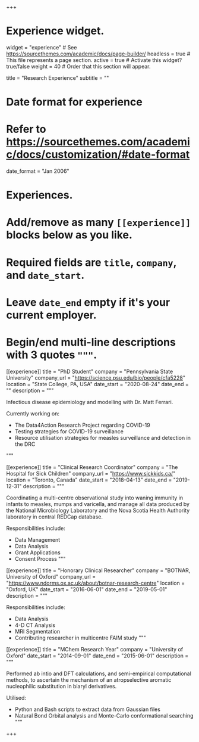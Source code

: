 +++
# Experience widget.
widget = "experience"  # See https://sourcethemes.com/academic/docs/page-builder/
headless = true  # This file represents a page section.
active = true  # Activate this widget? true/false
weight = 40  # Order that this section will appear.

title = "Research Experience"
subtitle = ""

# Date format for experience
#   Refer to https://sourcethemes.com/academic/docs/customization/#date-format
date_format = "Jan 2006"

# Experiences.
#   Add/remove as many `[[experience]]` blocks below as you like.
#   Required fields are `title`, `company`, and `date_start`.
#   Leave `date_end` empty if it's your current employer.
#   Begin/end multi-line descriptions with 3 quotes `"""`.
[[experience]]
  title = "PhD Student"
  company = "Pennsylvania State University"
  company_url = "https://science.psu.edu/bio/people/cfa5228"
  location = "State College, PA, USA"
  date_start = "2020-08-24"
  date_end = ""
  description = """
  
  Infectious disease epidemiology and modelling with Dr. Matt Ferrari.
  
  Currently working on:
  
  * The Data4Action Research Project regarding COVID-19
  * Testing strategies for COVID-19 surveillance
  * Resource utilisation strategies for measles surveillance and detection in the DRC
  
  """
  
[[experience]]
  title = "Clinical Research Coordinator"
  company = "The Hospital for Sick Children"
  company_url = "https://www.sickkids.ca/"
  location = "Toronto, Canada"
  date_start = "2018-04-13"
  date_end = "2019-12-31"
  description = """
  
  Coordinating a multi-centre observational study into waning immunity in infants to measles, mumps and varicella, and manage all data produced by the National Microbiology Laboratory and the Nova Scotia Health Authority laboratory in central REDCap database.
  
  Responsibilities include:
  
  * Data Management
  * Data Analysis
  * Grant Applications
  * Consent Process
  """

[[experience]]
  title = "Honorary Clinical Researcher"
  company = "BOTNAR, University of Oxford"
  company_url = "https://www.ndorms.ox.ac.uk/about/botnar-research-centre"
  location = "Oxford, UK"
  date_start = "2016-06-01"
  date_end = "2019-05-01"
  description = """
    
  Responsibilities include:

  * Data Analysis
  * 4-D CT Analysis
  * MRI Segmentation
  * Contributing researcher in multicentre FAIM study
  """
  
[[experience]]
  title = "MChem Research Year"
  company = "University of Oxford"
  date_start = "2014-09-01"
  date_end = "2015-06-01"
  description = """
    
  Performed ab intio and DFT calculations, and semi-empirical computational methods, to ascertain the mechanism of an atropselective aromatic nucleophilic substitution in biaryl derivatives.
  
  Utilised:

  * Python and Bash scripts to extract data from Gaussian files
  * Natural Bond Orbital analysis and Monte-Carlo conformational searching
  """

+++
